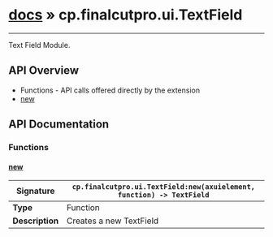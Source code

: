 # [docs](index.md) » cp.finalcutpro.ui.TextField
---

Text Field Module.

## API Overview
* Functions - API calls offered directly by the extension
 * [new](#new)

## API Documentation

### Functions

#### [new](#new)
| <span style="text-align: left;">**Signature**</span> | <span style="text-align: left;">`cp.finalcutpro.ui.TextField:new(axuielement, function) -> TextField` </span>                                                |
| -----------------------------------------------------|---------------------------------------------------------------------------------------------------------|
| **Type**                                             | Function                                                                                         |
| **Description**                                      | Creates a new TextField                                                                                         |

